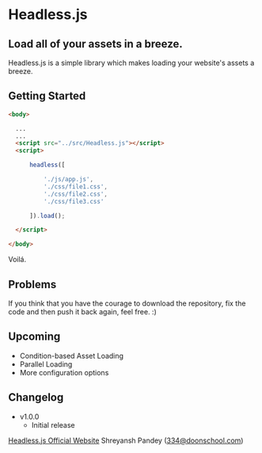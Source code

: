 # Headless.js
## Load all of your assets in a breeze.

Headless.js is a simple library which makes loading your website's assets a breeze.

## Getting Started

```html
<body>

  ...
  ...
  <script src="../src/Headless.js"></script>
  <script>

      headless([

          './js/app.js',
          './css/file1.css',
          './css/file2.css',
          './css/file3.css'

      ]).load();

  </script>

</body>
```
Voilá.

## Problems
If you think that you have the courage to download the repository, fix the code and then push it back again, feel free. :)

## Upcoming
- Condition-based Asset Loading
- Parallel Loading
- More configuration options

## Changelog
- v1.0.0
  - Initial release

[Headless.js Official Website](http://isomr.co/headlessjs)
Shreyansh Pandey ([334@doonschool.com](mailto:334@doonschool.com))
